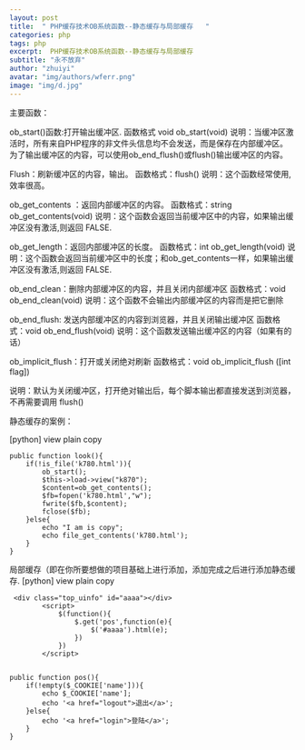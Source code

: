 ```yaml
---
layout: post
title:  " PHP缓存技术OB系统函数--静态缓存与局部缓存   "
categories: php
tags: php 
excerpt:  PHP缓存技术OB系统函数--静态缓存与局部缓存  
subtitle: "永不放弃"
author: "zhuiyi"
avatar: "img/authors/wferr.png"
image: "img/d.jpg"
---
```

主要函数：


ob_start()函数:打开输出缓冲区.
函数格式
void ob_start(void)
说明：当缓冲区激活时，所有来自PHP程序的非文件头信息均不会发送，而是保存在内部缓冲区。为了输出缓冲区的内容，可以使用ob_end_flush()或flush()输出缓冲区的内容。

Flush：刷新缓冲区的内容，输出。
函数格式：flush()
说明：这个函数经常使用,效率很高。

ob_get_contents ：返回内部缓冲区的内容。
函数格式：string ob_get_contents(void)
说明：这个函数会返回当前缓冲区中的内容，如果输出缓冲区没有激活,则返回 FALSE.

ob_get_length：返回内部缓冲区的长度。
函数格式：int ob_get_length(void)
说明：这个函数会返回当前缓冲区中的长度；和ob_get_contents一样，如果输出缓冲区没有激活,则返回 FALSE.

ob_end_clean：删除内部缓冲区的内容，并且关闭内部缓冲区
函数格式：void ob_end_clean(void)
说明：这个函数不会输出内部缓冲区的内容而是把它删除

ob_end_flush: 发送内部缓冲区的内容到浏览器，并且关闭输出缓冲区
函数格式：void ob_end_flush(void)
说明：这个函数发送输出缓冲区的内容（如果有的话）

ob_implicit_flush：打开或关闭绝对刷新
函数格式：void ob_implicit_flush ([int flag])

说明：默认为关闭缓冲区，打开绝对输出后，每个脚本输出都直接发送到浏览器，不再需要调用 flush()


静态缓存的案例：

[python] view plain copy

    public function look(){  
        if(!is_file('k780.html')){  
            ob_start();  
            $this->load->view("k870");  
            $content=ob_get_contents();  
            $fb=fopen('k780.html',"w");  
            fwrite($fb,$content);  
            fclose($fb);  
        }else{  
            echo "I am is copy";  
            echo file_get_contents('k780.html');  
        }  
    }  




局部缓存（即在你所要想做的项目基础上进行添加，添加完成之后进行添加静态缓存.
[python] view plain copy

     <div class="top_uinfo" id="aaaa"></div>  
            <script>  
                $(function(){  
                    $.get('pos',function(e){  
                        $('#aaaa').html(e);  
                    })  
                })  
            </script>  
      
      
    public function pos(){  
        if(!empty($_COOKIE['name'])){  
            echo $_COOKIE['name'];  
            echo '<a href="logout">退出</a>';  
        }else{  
            echo '<a href="login">登陆</a>';  
        }  
    }  
